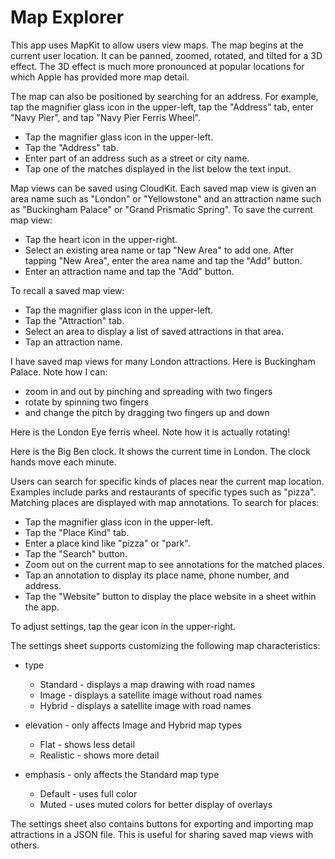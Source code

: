 # Map Explorer

This app uses MapKit to allow users view maps.
The map begins at the current user location.
It can be panned, zoomed, rotated, and tilted for a 3D effect.
The 3D effect is much more pronounced at popular locations
for which Apple has provided more map detail.

The map can also be positioned by searching for an address.
For example, tap the magnifier glass icon in the upper-left,
tap the "Address" tab, enter "Navy Pier", and tap "Navy Pier Ferris Wheel".

- Tap the magnifier glass icon in the upper-left.
- Tap the "Address" tab.
- Enter part of an address such as a street or city name.
- Tap one of the matches displayed in the list below the text input.

Map views can be saved using CloudKit.
Each saved map view is given an area name such as "London" or "Yellowstone" and
an attraction name such as "Buckingham Palace" or "Grand Prismatic Spring".
To save the current map view:

- Tap the heart icon in the upper-right.
- Select an existing area name or tap "New Area" to add one.
  After tapping "New Area", enter the area name and tap the "Add" button.
- Enter an attraction name and tap the "Add" button.

To recall a saved map view:

- Tap the magnifier glass icon in the upper-left.
- Tap the "Attraction" tab.
- Select an area to display a list of saved attractions in that area.
- Tap an attraction name.

I have saved map views for many London attractions.
Here is Buckingham Palace.
Note how I can:
- zoom in and out by pinching and spreading with two fingers
- rotate by spinning two fingers
- and change the pitch by dragging two fingers up and down

Here is the London Eye ferris wheel.
Note how it is actually rotating!

Here is the Big Ben clock.
It shows the current time in London.
The clock hands move each minute.

Users can search for specific kinds of places near the current map location.
Examples include parks and restaurants of specific types such as "pizza".
Matching places are displayed with map annotations.
To search for places:

- Tap the magnifier glass icon in the upper-left.
- Tap the "Place Kind" tab.
- Enter a place kind like "pizza" or "park".
- Tap the "Search" button.
- Zoom out on the current map to see annotations for the matched places.
- Tap an annotation to display its place name, phone number, and address.
- Tap the "Website" button to display the place website
  in a sheet within the app.

To adjust settings, tap the gear icon in the upper-right.

The settings sheet supports customizing the following map characteristics:

- type
  - Standard - displays a map drawing with road names
  - Image - displays a satellite image without road names
  - Hybrid - displays a satellite image with road names
  
- elevation - only affects Image and Hybrid map types
  - Flat - shows less detail
  - Realistic - shows more detail
  
- emphasis - only affects the Standard map type
  - Default - uses full color
  - Muted - uses muted colors for better display of overlays

The settings sheet also contains buttons for
exporting and importing map attractions in a JSON file.
This is useful for sharing saved map views with others.
